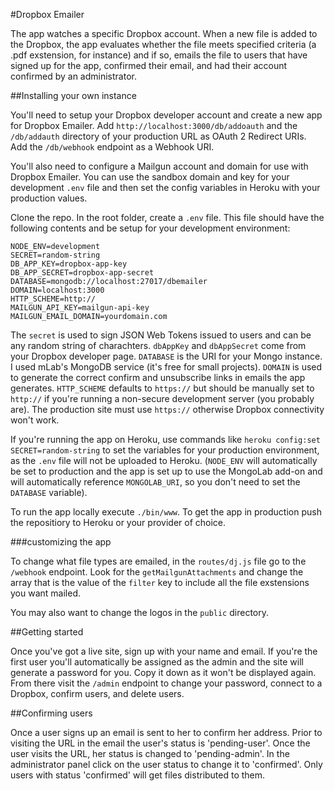 #Dropbox Emailer

The app watches a specific Dropbox account. When a new file is added to the Dropbox, the app evaluates whether the file meets specified criteria (a .pdf exstension, for instance) and if so, emails the file to users that have signed up for the app, confirmed their email, and had their account confirmed by an administrator.

##Installing your own instance

You'll need to setup your Dropbox developer account and create a new app for Dropbox Emailer. Add `http://localhost:3000/db/addoauth` and the `/db/addauth` directory of your production URL as OAuth 2 Redirect URIs. Add the `/db/webhook` endpoint as a Webhook URI.

You'll also need to configure a Mailgun account and domain for use with Dropbox Emailer. You can use the sandbox domain and key for your development `.env` file and then set the config variables in Heroku with your production values.

Clone the repo. In the root folder, create a `.env` file. This file should have the following contents and be setup for your development environment:

	NODE_ENV=development
	SECRET=random-string
	DB_APP_KEY=dropbox-app-key
	DB_APP_SECRET=dropbox-app-secret
	DATABASE=mongodb://localhost:27017/dbemailer
	DOMAIN=localhost:3000
	HTTP_SCHEME=http://
	MAILGUN_API_KEY=mailgun-api-key
	MAILGUN_EMAIL_DOMAIN=yourdomain.com


The `secret` is used to sign JSON Web Tokens issued to users and can be any random string of charachters. `dbAppKey` and `dbAppSecret` come from your Dropbox developer page. `DATABASE` is the URI for your Mongo instance. I used mLab's MongoDB service (it's free for small projects). `DOMAIN` is used to generate the correct confirm and unsubscribe links in emails the app generates. `HTTP_SCHEME` defaults to `https://` but should be manually set to `http://` if you're running a non-secure development server (you probably are). The production site must use `https://` otherwise Dropbox connectivity won't work.

If you're running the app on Heroku, use commands like `heroku config:set SECRET=random-string` to set the variables for your production environment, as the `.env` file will not be uploaded to Heroku. (`NODE_ENV` will automatically be set to production and the app is set up to use the MongoLab add-on and will automatically reference `MONGOLAB_URI`, so you don't need to set the `DATABASE` variable).

To run the app locally execute `./bin/www`. To get the app in production push the repositiory to Heroku or your provider of choice.

###customizing the app

To change what file types are emailed, in the `routes/dj.js` file go to the `/webhook` endpoint. Look for the `getMailgunAttachments` and change the array that is the value of the `filter` key to include all the file exstensions you want mailed. 

You may also want to change the logos in the `public` directory.

##Getting started

Once you've got a live site, sign up with your name and email. If you're the first user you'll automatically be assigned as the admin and the site will generate a password for you. Copy it down as it won't be displayed again. From there visit the `/admin` endpoint to change your password, connect to a Dropbox, confirm users, and delete users.

##Confirming users

Once a user signs up an email is sent to her to confirm her address. Prior to visiting the URL in the email the user's status is 'pending-user'. Once the user visits the URL, her status is changed to 'pending-admin'. In the administrator panel click on the user status to change it to 'confirmed'. Only users with status 'confirmed' will get files distributed to them.